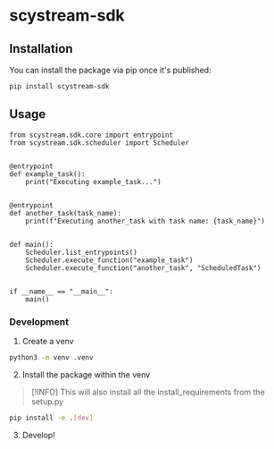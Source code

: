 # scystream-sdk

## Installation

You can install the package via pip once it's published:

```bash
pip install scystream-sdk
```

## Usage

```python3
from scystream.sdk.core import entrypoint
from scystream.sdk.scheduler import Scheduler


@entrypoint
def example_task():
    print("Executing example_task...")


@entrypoint
def another_task(task_name):
    print(f"Executing another_task with task name: {task_name}")


def main():
    Scheduler.list_entrypoints()
    Scheduler.execute_function("example_task")
    Scheduler.execute_function("another_task", "ScheduledTask")


if __name__ == "__main__":
    main()

```

### Development

1. Create a venv

```bash
python3 -m venv .venv
```

2. Install the package within the venv 

> [!INFO]
> This will also install all the install_requirements from the setup.py

```bash
pip install -e .[dev]
```

3. Develop!
